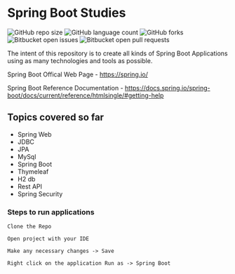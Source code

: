 # Spring Boot Studies

![GitHub repo size](https://img.shields.io/github/repo-size/laiszig/spring_boot_sandbox?style=for-the-badge)
![GitHub language count](https://img.shields.io/github/languages/count/laiszig/spring_boot_sandbox?style=for-the-badge)
![GitHub forks](https://img.shields.io/github/forks/laiszig/spring_boot_sandbox?style=for-the-badge)
![Bitbucket open issues](https://img.shields.io/bitbucket/issues/laiszig/spring_boot_sandbox?style=for-the-badge)
![Bitbucket open pull requests](https://img.shields.io/bitbucket/pr-raw/laiszig/spring_boot_sandbox?style=for-the-badge)

The intent of this repository is to create all kinds of Spring Boot Applications using as many technologies and tools as possible.

Spring Boot Offical Web Page - https://spring.io/

Spring Boot Reference Documentation - https://docs.spring.io/spring-boot/docs/current/reference/htmlsingle/#getting-help

## Topics covered so far
* Spring Web
* JDBC
* JPA
* MySql
* Spring Boot
* Thymeleaf
* H2 db
* Rest API
* Spring Security

### Steps to run applications
```
Clone the Repo

Open project with your IDE

Make any necessary changes -> Save

Right click on the application Run as -> Spring Boot
```
